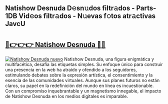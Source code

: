 ## Natishow Desnuda D𝚎sn𝚞dos filtr𝚊dos - Parts-1DB Vid𝚎os filtr𝚊dos - N𝚞evas f𝚘tos atr𝚊ctivas JavcU

# <h2><a href="http://mb6y9wv.tromn.icu/?c=Natishow+Desnuda">🔗👉👉👉 Natishow Desnuda 🔗🔗</a></h2>

[![Natishow Desnuda nuevo](https://i.imgur.com/pEAQMta.gif)](http://mb6y9wv.tromn.icu/?c=Natishow+Desnuda)
Natishow Desnuda, una figura enigmática y multifacética, desafía las etiquetas simples. Su enfoque único para construir una presencia en la web ha atraído y ofendido a los seguidores, estimulando debates sobre la expresión artística, el consentimiento y la esencia de las comunidades virtuales. Aunque sus planes futuros no están claros, su papel en la redefinición del mundo en línea es incuestionable. Con un compromiso inquebrantable y un magnetismo innegable, el impacto de Natishow Desnuda en los medios digitales es imparable.
